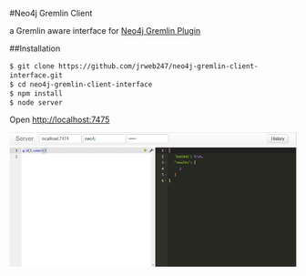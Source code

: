 #Neo4j Gremlin Client

a Gremlin aware interface for  [Neo4j Gremlin Plugin](https://github.com/thinkaurelius/neo4j-gremlin-plugin)


##Installation

    $ git clone https://github.com/jrweb247/neo4j-gremlin-client-interface.git
    $ cd neo4j-gremlin-client-interface
    $ npm install
    $ node server
   Open [http://localhost:7475](http://localhost:7475)

![Neo4j Gremlin Client](https://raw.githubusercontent.com/jrweb247/neo4j-gremlin-client-interface/master/public/img/neo4j-gremlin-client.png)
